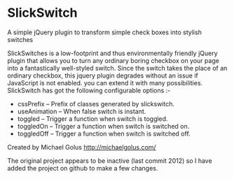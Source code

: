 # SlickSwitch
A simple jQuery plugin to transform simple check boxes into stylish switches 

SlickSwitches is a low-footprint and thus environmentally friendly jQuery plugin that allows you to turn any ordinary boring checkbox on your page into a fantastically well-styled switch.
Since the switch takes the place of an ordinary checkbox, this jquery plugin degrades without an issue if JavaScript is not enabled. you can extend it with many possibilities.
SlickSwitch has got the following configurable options :-
* cssPrefix – Prefix of classes generated by slickswitch.
* useAnimation – When false switch is instant.
* toggled – Trigger a function when switch is toggled.
* toggledOn – Trigger a function when switch is switched on.
* toggledOff – Trigger a function when switch is switched off.

Created by Michael Golus
http://michaelgolus.com/


The original project appears to be inactive (last commit 2012) so I have added the project on github to make a few changes.
